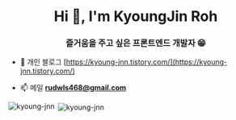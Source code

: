<h1 align="center">Hi 🤗, I'm KyoungJin Roh</h1>
<h3 align="center">즐거움을 주고 싶은 프론트엔드 개발자 😁</h3>

- 📝 개인 블로그 [https://kyoung-jnn.tistory.com/](https://kyoung-jnn.tistory.com/)

- 📫 메일 **rudwls468@gmail.com**


<p><img align="left" src="https://github-readme-stats.vercel.app/api/top-langs?username=kyoung-jnn&show_icons=true&locale=en&layout=compact" alt="kyoung-jnn" /></p>

<p>&nbsp;<img align="center" src="https://github-readme-stats.vercel.app/api?username=kyoung-jnn&show_icons=true&locale=en" alt="kyoung-jnn" /></p>
